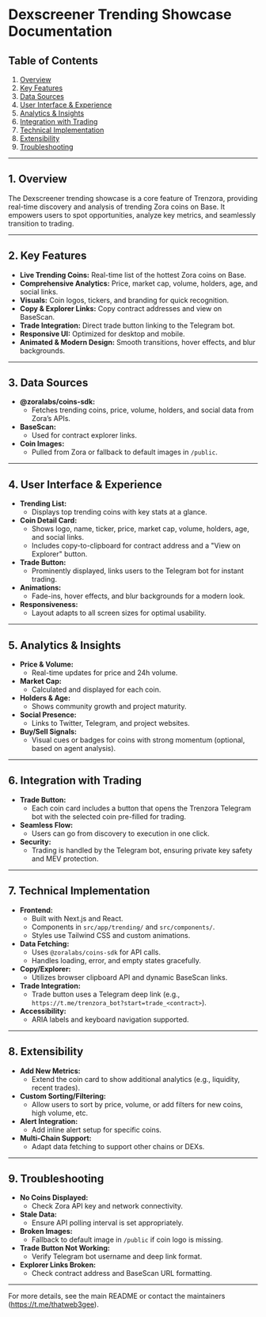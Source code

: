 # Dexscreener Trending Showcase Documentation

## Table of Contents
1. [Overview](#overview)
2. [Key Features](#key-features)
3. [Data Sources](#data-sources)
4. [User Interface & Experience](#user-interface--experience)
5. [Analytics & Insights](#analytics--insights)
6. [Integration with Trading](#integration-with-trading)
7. [Technical Implementation](#technical-implementation)
8. [Extensibility](#extensibility)
9. [Troubleshooting](#troubleshooting)

---

## 1. Overview
The Dexscreener trending showcase is a core feature of Trenzora, providing real-time discovery and analysis of trending Zora coins on Base. It empowers users to spot opportunities, analyze key metrics, and seamlessly transition to trading.

---

## 2. Key Features
- **Live Trending Coins:** Real-time list of the hottest Zora coins on Base.
- **Comprehensive Analytics:** Price, market cap, volume, holders, age, and social links.
- **Visuals:** Coin logos, tickers, and branding for quick recognition.
- **Copy & Explorer Links:** Copy contract addresses and view on BaseScan.
- **Trade Integration:** Direct trade button linking to the Telegram bot.
- **Responsive UI:** Optimized for desktop and mobile.
- **Animated & Modern Design:** Smooth transitions, hover effects, and blur backgrounds.

---

## 3. Data Sources
- **@zoralabs/coins-sdk:**
  - Fetches trending coins, price, volume, holders, and social data from Zora’s APIs.
- **BaseScan:**
  - Used for contract explorer links.
- **Coin Images:**
  - Pulled from Zora or fallback to default images in `/public`.

---

## 4. User Interface & Experience
- **Trending List:**
  - Displays top trending coins with key stats at a glance.
- **Coin Detail Card:**
  - Shows logo, name, ticker, price, market cap, volume, holders, age, and social links.
  - Includes copy-to-clipboard for contract address and a "View on Explorer" button.
- **Trade Button:**
  - Prominently displayed, links users to the Telegram bot for instant trading.
- **Animations:**
  - Fade-ins, hover effects, and blur backgrounds for a modern look.
- **Responsiveness:**
  - Layout adapts to all screen sizes for optimal usability.

---

## 5. Analytics & Insights
- **Price & Volume:**
  - Real-time updates for price and 24h volume.
- **Market Cap:**
  - Calculated and displayed for each coin.
- **Holders & Age:**
  - Shows community growth and project maturity.
- **Social Presence:**
  - Links to Twitter, Telegram, and project websites.
- **Buy/Sell Signals:**
  - Visual cues or badges for coins with strong momentum (optional, based on agent analysis).

---

## 6. Integration with Trading
- **Trade Button:**
  - Each coin card includes a button that opens the Trenzora Telegram bot with the selected coin pre-filled for trading.
- **Seamless Flow:**
  - Users can go from discovery to execution in one click.
- **Security:**
  - Trading is handled by the Telegram bot, ensuring private key safety and MEV protection.

---

## 7. Technical Implementation
- **Frontend:**
  - Built with Next.js and React.
  - Components in `src/app/trending/` and `src/components/`.
  - Styles use Tailwind CSS and custom animations.
- **Data Fetching:**
  - Uses `@zoralabs/coins-sdk` for API calls.
  - Handles loading, error, and empty states gracefully.
- **Copy/Explorer:**
  - Utilizes browser clipboard API and dynamic BaseScan links.
- **Trade Integration:**
  - Trade button uses a Telegram deep link (e.g., `https://t.me/trenzora_bot?start=trade_<contract>`).
- **Accessibility:**
  - ARIA labels and keyboard navigation supported.

---

## 8. Extensibility
- **Add New Metrics:**
  - Extend the coin card to show additional analytics (e.g., liquidity, recent trades).
- **Custom Sorting/Filtering:**
  - Allow users to sort by price, volume, or add filters for new coins, high volume, etc.
- **Alert Integration:**
  - Add inline alert setup for specific coins.
- **Multi-Chain Support:**
  - Adapt data fetching to support other chains or DEXs.

---

## 9. Troubleshooting
- **No Coins Displayed:**
  - Check Zora API key and network connectivity.
- **Stale Data:**
  - Ensure API polling interval is set appropriately.
- **Broken Images:**
  - Fallback to default image in `/public` if coin logo is missing.
- **Trade Button Not Working:**
  - Verify Telegram bot username and deep link format.
- **Explorer Links Broken:**
  - Check contract address and BaseScan URL formatting.

---

For more details, see the main README or contact the maintainers (https://t.me/thatweb3gee).
